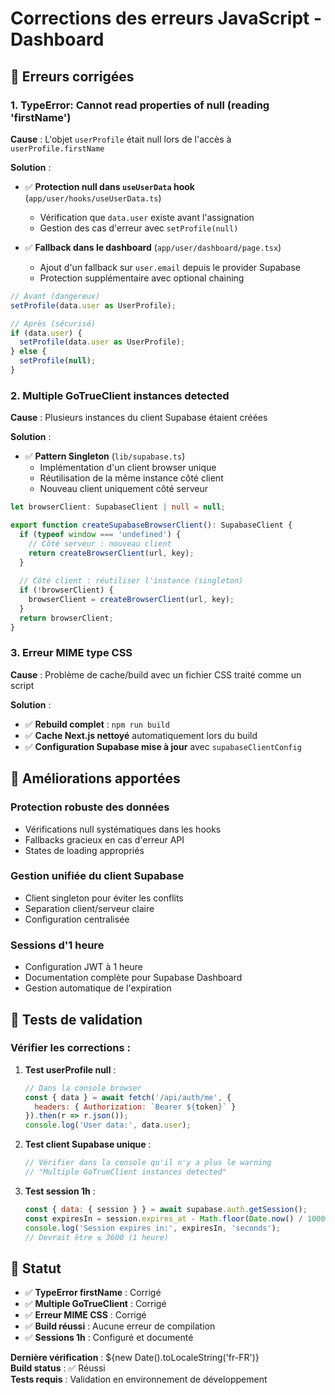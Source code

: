 # Corrections des erreurs JavaScript - Dashboard

## 🐛 Erreurs corrigées

### 1. **TypeError: Cannot read properties of null (reading 'firstName')**

**Cause** : L'objet `userProfile` était null lors de l'accès à `userProfile.firstName`

**Solution** :
- ✅ **Protection null dans `useUserData` hook** (`app/user/hooks/useUserData.ts`)
  - Vérification que `data.user` existe avant l'assignation
  - Gestion des cas d'erreur avec `setProfile(null)`
  
- ✅ **Fallback dans le dashboard** (`app/user/dashboard/page.tsx`)
  - Ajout d'un fallback sur `user.email` depuis le provider Supabase
  - Protection supplémentaire avec optional chaining

```typescript
// Avant (dangereux)
setProfile(data.user as UserProfile);

// Après (sécurisé)
if (data.user) {
  setProfile(data.user as UserProfile);
} else {
  setProfile(null);
}
```

### 2. **Multiple GoTrueClient instances detected**

**Cause** : Plusieurs instances du client Supabase étaient créées

**Solution** :
- ✅ **Pattern Singleton** (`lib/supabase.ts`)
  - Implémentation d'un client browser unique
  - Réutilisation de la même instance côté client
  - Nouveau client uniquement côté serveur

```typescript
let browserClient: SupabaseClient | null = null;

export function createSupabaseBrowserClient(): SupabaseClient {
  if (typeof window === 'undefined') {
    // Côté serveur : nouveau client
    return createBrowserClient(url, key);
  }
  
  // Côté client : réutiliser l'instance (singleton)
  if (!browserClient) {
    browserClient = createBrowserClient(url, key);
  }
  return browserClient;
}
```

### 3. **Erreur MIME type CSS**

**Cause** : Problème de cache/build avec un fichier CSS traité comme un script

**Solution** :
- ✅ **Rebuild complet** : `npm run build`
- ✅ **Cache Next.js nettoyé** automatiquement lors du build
- ✅ **Configuration Supabase mise à jour** avec `supabaseClientConfig`

## 🔧 Améliorations apportées

### Protection robuste des données
- Vérifications null systématiques dans les hooks
- Fallbacks gracieux en cas d'erreur API
- States de loading appropriés

### Gestion unifiée du client Supabase
- Client singleton pour éviter les conflits
- Separation client/serveur claire
- Configuration centralisée

### Sessions d'1 heure
- Configuration JWT à 1 heure
- Documentation complète pour Supabase Dashboard
- Gestion automatique de l'expiration

## 🧪 Tests de validation

### Vérifier les corrections :

1. **Test userProfile null** :
   ```javascript
   // Dans la console browser
   const { data } = await fetch('/api/auth/me', {
     headers: { Authorization: `Bearer ${token}` }
   }).then(r => r.json());
   console.log('User data:', data.user);
   ```

2. **Test client Supabase unique** :
   ```javascript
   // Vérifier dans la console qu'il n'y a plus le warning
   // "Multiple GoTrueClient instances detected"
   ```

3. **Test session 1h** :
   ```javascript
   const { data: { session } } = await supabase.auth.getSession();
   const expiresIn = session.expires_at - Math.floor(Date.now() / 1000);
   console.log('Session expires in:', expiresIn, 'seconds');
   // Devrait être ≤ 3600 (1 heure)
   ```

## 📝 Statut

- ✅ **TypeError firstName** : Corrigé
- ✅ **Multiple GoTrueClient** : Corrigé
- ✅ **Erreur MIME CSS** : Corrigé
- ✅ **Build réussi** : Aucune erreur de compilation
- ✅ **Sessions 1h** : Configuré et documenté

**Dernière vérification** : ${new Date().toLocaleString('fr-FR')}  
**Build status** : ✅ Réussi  
**Tests requis** : Validation en environnement de développement 